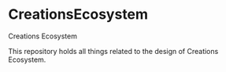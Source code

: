 # CreationsEcosystem
Creations Ecosystem

This repository holds all things related to the design of Creations Ecosystem.
